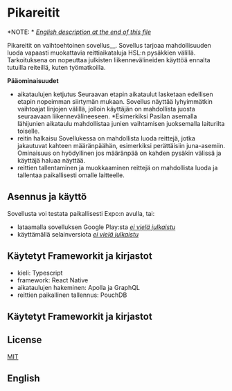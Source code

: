 # Pikareitit
*NOTE: * [*English description at the end of this file*](##English)

Pikareitit on vaihtoehtoinen sovellus__. Sovellus tarjoaa mahdollisuuden luoda vapaasti muokattavia reittiaikataluja HSL:n pysäkkien välillä. Tarkoituksena on nopeuttaa julkisten liikennevälineiden käyttöä ennalta tutuilla reiteillä, kuten työmatkoilla.

**Pääominaisuudet**
* aikataulujen ketjutus
Seuraavan etapin aikataulut lasketaan edellisen etapin nopeimman siirtymän mukaan. Sovellus näyttää lyhyimmätkin vaihtoajat linjojen välillä, jolloin käyttäjän on mahdollista juosta seuraavaan liikennevälineeseen. *Esimerkiksi Pasilan asemalla lähijunien aikataulu mahdollistaa junien vaihtamisen juoksemalla laiturilta toiselle.
* reitin halkaisu
Sovellukessa on mahdollista luoda reittejä, jotka jakautuvat kahteen määränpäähän, esimerkiksi perättäisiin juna-asemiin. Ominaisuus on hyödyllinen jos määränpää on kahden pysäkin välissä ja käyttäjä haluaa näyttää.
* reittien tallentaminen ja muokkaaminen
reittejä on mahdollista luoda ja tallentaa paikallisesti omalle laitteelle. 

## Asennus ja käyttö

Sovellusta voi testata paikallisesti Expo:n avulla, tai:

* lataamalla sovelluksen Google Play:sta [*ei vielä julkaistu*]()
* käyttämällä selainversiota [*ei vielä julkaistu*]()


## Käytetyt Frameworkit ja kirjastot
* kieli: Typescript
* framework: React Native
* aikataulujen hakeminen: Apolla ja GraphQL
* reittien paikallinen tallennus: PouchDB

## Käytetyt Frameworkit ja kirjastot


## License
[MIT](https://choosealicense.com/licenses/mit/)


## English

